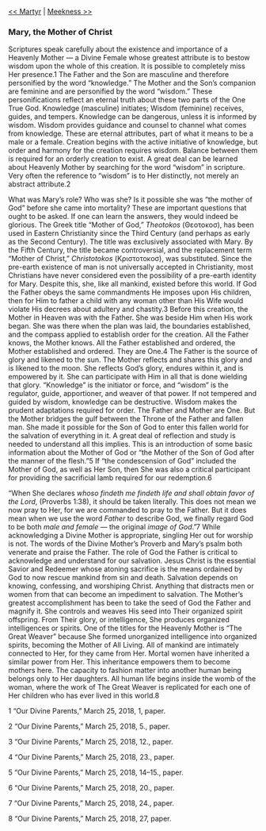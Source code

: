 [<< Martyr](Martyr.md)  |  [Meekness >>](Meekness.md)

### Mary, the Mother of Christ
Scriptures speak carefully about the existence and importance of a Heavenly Mother — a Divine Female whose greatest attribute is to bestow wisdom upon the whole of this creation. It is possible to completely miss Her presence.1 The Father and the Son are masculine and therefore personified by the word “knowledge.” The Mother and the Son’s companion are feminine and are personified by the word “wisdom.” These personifications reflect an eternal truth about these two parts of the One True God. Knowledge (masculine) initiates; Wisdom (feminine) receives, guides, and tempers. Knowledge can be dangerous, unless it is informed by wisdom. Wisdom provides guidance and counsel to channel what comes from knowledge. These are eternal attributes, part of what it means to be a male or a female. Creation begins with the active initiative of knowledge, but order and harmony for the creation requires wisdom. Balance between them is required for an orderly creation to exist. A great deal can be learned about Heavenly Mother by searching for the word “wisdom” in scripture. Very often the reference to “wisdom” is to Her distinctly, not merely an abstract attribute.2

What was Mary’s role? Who was she? Is it possible she was “the mother of God” before she came into mortality? These are important questions that ought to be asked. If one can learn the answers, they would indeed be glorious. The Greek title “Mother of God,” *Theotokos* (Θεοτοκοσ), has been used in Eastern Christianity since the Third Century (and perhaps as early as the Second Century). The title was exclusively associated with Mary. By the Fifth Century, the title became controversial, and the replacement term “Mother of Christ,” *Christotokos* (Κριστοτοκοσ), was substituted. Since the pre-earth existence of man is not universally accepted in Christianity, most Christians have never considered even the possibility of a pre-earth identity for Mary. Despite this, she, like all mankind, existed before this world. If God the Father obeys the same commandments He imposes upon His children, then for Him to father a child with any woman other than His Wife would violate His decrees about adultery and chastity.3 Before this creation, the Mother in Heaven was with the Father. She was beside Him when His work began. She was there when the plan was laid, the boundaries established, and the compass applied to establish order for the creation. All the Father knows, the Mother knows. All the Father established and ordered, the Mother established and ordered. They are One.4 The Father is the source of glory and likened to the sun. The Mother reflects and shares this glory and is likened to the moon. She reflects God’s glory, endures within it, and is empowered by it. She can participate with Him in all that is done wielding that glory. “Knowledge” is the initiator or force, and “wisdom” is the regulator, guide, apportioner, and weaver of that power. If not tempered and guided by wisdom, knowledge can be destructive. Wisdom makes the prudent adaptations required for order. The Father and Mother are One. But the Mother bridges the gulf between the Throne of the Father and fallen man. She made it possible for the Son of God to enter this fallen world for the salvation of everything in it. A great deal of reflection and study is needed to understand all this implies. This is an introduction of some basic information about the Mother of God or “the Mother of the Son of God after the manner of the flesh.”5 If “the condescension of God” included the Mother of God, as well as Her Son, then She was also a critical participant for providing the sacrificial lamb required for our redemption.6

“When She declares *whoso findeth me findeth life and shall obtain favor of the Lord*, (Proverbs 1:38), it should be taken literally. This does not mean we now pray to Her, for we are commanded to pray to the Father. But it does mean when we use the word *Father* to describe God, we finally regard God to be both *male and female* — the original *image of God*.”7 While acknowledging a Divine Mother is appropriate, singling Her out for worship is not. The words of the Divine Mother’s Proverb and Mary’s psalm both venerate and praise the Father. The role of God the Father is critical to acknowledge and understand for our salvation. Jesus Christ is the essential Savior and Redeemer whose atoning sacrifice is the means ordained by God to now rescue mankind from sin and death. Salvation depends on knowing, confessing, and worshiping Christ. Anything that distracts men or women from that can become an impediment to salvation. The Mother’s greatest accomplishment has been to take the seed of God the Father and magnify it. She controls and weaves His seed into Their organized spirit offspring. From Their glory, or intelligence, She produces organized intelligences or spirits. One of the titles for the Heavenly Mother is “The Great Weaver” because She formed unorganized intelligence into organized spirits, becoming the Mother of All Living. All of mankind are intimately connected to Her, for they came from Her. Mortal women have inherited a similar power from Her. This inheritance empowers them to become mothers here. The capacity to fashion matter into another human being belongs only to Her daughters. All human life begins inside the womb of the woman, where the work of The Great Weaver is replicated for each one of Her children who has ever lived in this world.8



1 “Our Divine Parents,” March 25, 2018, 1, paper.


2 “Our Divine Parents,” March 25, 2018, 5., paper.


3 “Our Divine Parents,” March 25, 2018, 12., paper.


4 “Our Divine Parents,” March 25, 2018, 23., paper.


5 “Our Divine Parents,” March 25, 2018, 14–15., paper.


6 “Our Divine Parents,” March 25, 2018, 20., paper.


7 “Our Divine Parents,” March 25, 2018, 24., paper.


8 “Our Divine Parents,” March 25, 2018, 27, paper.